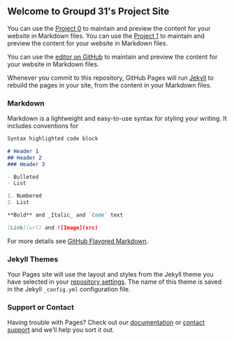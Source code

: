 ## Welcome to Groupd 31's Project Site

You can use the [Project 0](https://github.com/lilypollreis/CPSC481G31/project0.html) to maintain and preview the content for your website in Markdown files.
You can use the [Project 1](https://github.com/lilypollreis/CPSC481G31/project1.md) to maintain and preview the content for your website in Markdown files.




You can use the [editor on GitHub](https://github.com/lilypollreis/CPSC481G31/edit/master/index.md) to maintain and preview the content for your website in Markdown files.

Whenever you commit to this repository, GitHub Pages will run [Jekyll](https://jekyllrb.com/) to rebuild the pages in your site, from the content in your Markdown files.

### Markdown

Markdown is a lightweight and easy-to-use syntax for styling your writing. It includes conventions for

```markdown
Syntax highlighted code block

# Header 1
## Header 2
### Header 3

- Bulleted
- List

1. Numbered
2. List

**Bold** and _Italic_ and `Code` text

[Link](url) and ![Image](src)
```

For more details see [GitHub Flavored Markdown](https://guides.github.com/features/mastering-markdown/).

### Jekyll Themes

Your Pages site will use the layout and styles from the Jekyll theme you have selected in your [repository settings](https://github.com/lilypollreis/CPSC481G31/settings). The name of this theme is saved in the Jekyll `_config.yml` configuration file.

### Support or Contact

Having trouble with Pages? Check out our [documentation](https://help.github.com/categories/github-pages-basics/) or [contact support](https://github.com/contact) and we’ll help you sort it out.
